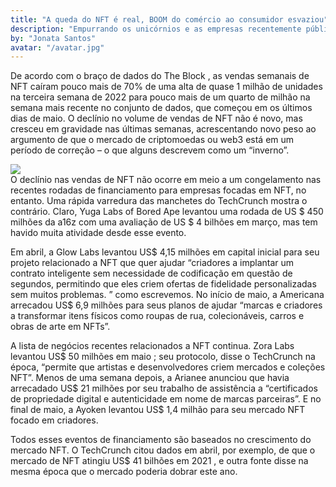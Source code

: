 ```yaml
---
title: "A queda do NFT é real, BOOM do comércio ao consumidor esvaziou"
description: "Empurrando os unicórnios e as empresas recentemente públicas para modos defensivos, o declínio na atividade de negociação do consumidor também está se estendendo a novas categorias de ativos, indicam os dados, como tokens não fungíveis (NFTs)."
by: "Jonata Santos"
avatar: "/avatar.jpg"
---
```


De acordo com o braço de dados do The Block , as vendas semanais de NFT caíram pouco mais de 70% de uma alta de quase 1 milhão de unidades na terceira semana de 2022 para pouco mais de um quarto de milhão na semana mais recente no conjunto de dados, que começou em os últimos dias de maio. O declínio no volume de vendas de NFT não é novo, mas cresceu em gravidade nas últimas semanas, acrescentando novo peso ao argumento de que o mercado de criptomoedas ou web3 está em um período de correção – o que alguns descrevem como um “inverno”.

<div class="two-columns">
<img src="https://cyberpost.co/wp-content/uploads/2022/05/photo_2022-05-04_18-23-20.jpg" />
<div>
O declínio nas vendas de NFT não ocorre em meio a um congelamento nas recentes rodadas de financiamento para empresas focadas em NFT, no entanto. Uma rápida varredura das manchetes do TechCrunch mostra o contrário. Claro, Yuga Labs of Bored Ape levantou uma rodada de US $ 450 milhões da a16z com uma avaliação de US $ 4 bilhões em março, mas tem havido muita atividade desde esse evento.
</div>
</div>

Em abril, a Glow Labs levantou US$ 4,15 milhões em capital inicial para seu projeto relacionado a NFT que quer ajudar “criadores a implantar um contrato inteligente sem necessidade de codificação em questão de segundos, permitindo que eles criem ofertas de fidelidade personalizadas sem muitos problemas. ” como escrevemos. No início de maio, a Americana arrecadou US$ 6,9 milhões para seus planos de ajudar “marcas e criadores a transformar itens físicos como roupas de rua, colecionáveis, carros e obras de arte em NFTs”.

A lista de negócios recentes relacionados a NFT continua. Zora Labs levantou US$ 50 milhões em maio ; seu protocolo, disse o TechCrunch na época, “permite que artistas e desenvolvedores criem mercados e coleções NFT”. Menos de uma semana depois, a Arianee anunciou que havia arrecadado US$ 21 milhões por seu trabalho de assistência a “certificados de propriedade digital e autenticidade em nome de marcas parceiras”. E no final de maio, a Ayoken levantou US$ 1,4 milhão para seu mercado NFT focado em criadores.

Todos esses eventos de financiamento são baseados no crescimento do mercado NFT. O TechCrunch citou dados em abril, por exemplo, de que o mercado de NFT atingiu US$ 41 bilhões em 2021 , e outra fonte disse na mesma época que o mercado poderia dobrar este ano. 